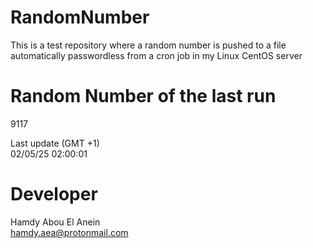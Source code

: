 # RandomNumber    
This is a test repository where a random number is pushed to a file automatically passwordless from a cron job in my Linux CentOS server    
# Random Number of the last run   
9117
      
Last update (GMT +1)    
02/05/25 02:00:01
# Developer    
Hamdy Abou El Anein   
hamdy.aea@protonmail.com
